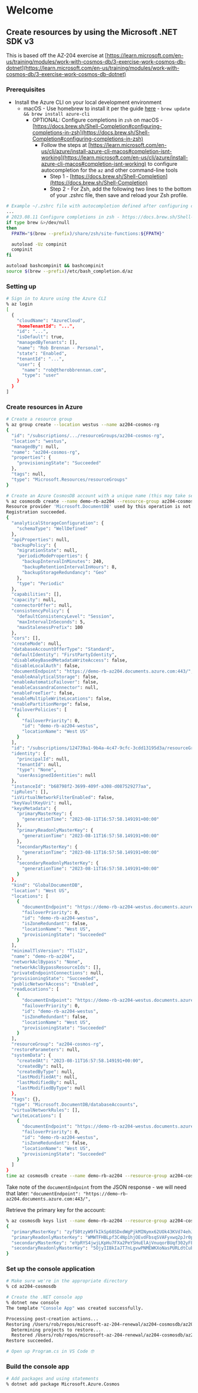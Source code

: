 # Welcome

## Create resources by using the Microsoft .NET SDK v3

This is based off the AZ-204 exercise at [https://learn.microsoft.com/en-us/training/modules/work-with-cosmos-db/3-exercise-work-cosmos-db-dotnet](https://learn.microsoft.com/en-us/training/modules/work-with-cosmos-db/3-exercise-work-cosmos-db-dotnet)

### Prerequisites

- Install the Azure CLI on your local development environment
  - macOS - Use homebrew to install it per the guide [here](https://learn.microsoft.com/en-us/cli/azure/install-azure-cli-macos) - `brew update && brew install azure-cli`
    - OPTIONAL: Configure completions in `zsh` on macOS - [https://docs.brew.sh/Shell-Completion#configuring-completions-in-zsh](https://docs.brew.sh/Shell-Completion#configuring-completions-in-zsh)
      - Follow the steps at [https://learn.microsoft.com/en-us/cli/azure/install-azure-cli-macos#completion-isnt-working](https://learn.microsoft.com/en-us/cli/azure/install-azure-cli-macos#completion-isnt-working) to configure autocompletion for the `az` and other command-line tools
        - Step 1 - [https://docs.brew.sh/Shell-Completion](https://docs.brew.sh/Shell-Completion)
        - Step 2 - For Zsh, add the following two lines to the bottom of your .zshrc file, then save and reload your Zsh profile.

```sh
# Example ~/.zshrc file with autocompletion defined after configuring completions in zsh
...
# 2023.08.11 Configure completions in zsh - https://docs.brew.sh/Shell-Completion#configuring-completions-in-zsh
if type brew &>/dev/null
then
  FPATH="$(brew --prefix)/share/zsh/site-functions:${FPATH}"

  autoload -Uz compinit
  compinit
fi

autoload bashcompinit && bashcompinit
source $(brew --prefix)/etc/bash_completion.d/az
```

### Setting up

```sh
# Sign in to Azure using the Azure CLI
% az login
[
  {
    "cloudName": "AzureCloud",
    "homeTenantId": "...",
    "id": "...",
    "isDefault": true,
    "managedByTenants": [],
    "name": "Rob Brennan - Personal",
    "state": "Enabled",
    "tenantId": "...",
    "user": {
      "name": "rob@therobbrennan.com",
      "type": "user"
    }
  }
]
```

### Create resources in Azure

```sh
# Create a resource group
% az group create --location westus --name az204-cosmos-rg
{
  "id": "/subscriptions/.../resourceGroups/az204-cosmos-rg",
  "location": "westus",
  "managedBy": null,
  "name": "az204-cosmos-rg",
  "properties": {
    "provisioningState": "Succeeded"
  },
  "tags": null,
  "type": "Microsoft.Resources/resourceGroups"
}

# Create an Azure CosmosDB account with a unique name (this may take several minutes to complete)
% az cosmosdb create --name demo-rb-az204 --resource-group az204-cosmos-rg
Resource provider 'Microsoft.DocumentDB' used by this operation is not registered. We are registering for you.
Registration succeeded.
{
  "analyticalStorageConfiguration": {
    "schemaType": "WellDefined"
  },
  "apiProperties": null,
  "backupPolicy": {
    "migrationState": null,
    "periodicModeProperties": {
      "backupIntervalInMinutes": 240,
      "backupRetentionIntervalInHours": 8,
      "backupStorageRedundancy": "Geo"
    },
    "type": "Periodic"
  },
  "capabilities": [],
  "capacity": null,
  "connectorOffer": null,
  "consistencyPolicy": {
    "defaultConsistencyLevel": "Session",
    "maxIntervalInSeconds": 5,
    "maxStalenessPrefix": 100
  },
  "cors": [],
  "createMode": null,
  "databaseAccountOfferType": "Standard",
  "defaultIdentity": "FirstPartyIdentity",
  "disableKeyBasedMetadataWriteAccess": false,
  "disableLocalAuth": false,
  "documentEndpoint": "https://demo-rb-az204.documents.azure.com:443/",
  "enableAnalyticalStorage": false,
  "enableAutomaticFailover": false,
  "enableCassandraConnector": null,
  "enableFreeTier": false,
  "enableMultipleWriteLocations": false,
  "enablePartitionMerge": false,
  "failoverPolicies": [
    {
      "failoverPriority": 0,
      "id": "demo-rb-az204-westus",
      "locationName": "West US"
    }
  ],
  "id": "/subscriptions/124739a1-9b4a-4c47-9cfc-3cdd13195d3a/resourceGroups/az204-cosmos-rg/providers/Microsoft.DocumentDB/databaseAccounts/demo-rb-az204",
  "identity": {
    "principalId": null,
    "tenantId": null,
    "type": "None",
    "userAssignedIdentities": null
  },
  "instanceId": "b68798f2-3699-409f-a308-d087529277aa",
  "ipRules": [],
  "isVirtualNetworkFilterEnabled": false,
  "keyVaultKeyUri": null,
  "keysMetadata": {
    "primaryMasterKey": {
      "generationTime": "2023-08-11T16:57:58.149191+00:00"
    },
    "primaryReadonlyMasterKey": {
      "generationTime": "2023-08-11T16:57:58.149191+00:00"
    },
    "secondaryMasterKey": {
      "generationTime": "2023-08-11T16:57:58.149191+00:00"
    },
    "secondaryReadonlyMasterKey": {
      "generationTime": "2023-08-11T16:57:58.149191+00:00"
    }
  },
  "kind": "GlobalDocumentDB",
  "location": "West US",
  "locations": [
    {
      "documentEndpoint": "https://demo-rb-az204-westus.documents.azure.com:443/",
      "failoverPriority": 0,
      "id": "demo-rb-az204-westus",
      "isZoneRedundant": false,
      "locationName": "West US",
      "provisioningState": "Succeeded"
    }
  ],
  "minimalTlsVersion": "Tls12",
  "name": "demo-rb-az204",
  "networkAclBypass": "None",
  "networkAclBypassResourceIds": [],
  "privateEndpointConnections": null,
  "provisioningState": "Succeeded",
  "publicNetworkAccess": "Enabled",
  "readLocations": [
    {
      "documentEndpoint": "https://demo-rb-az204-westus.documents.azure.com:443/",
      "failoverPriority": 0,
      "id": "demo-rb-az204-westus",
      "isZoneRedundant": false,
      "locationName": "West US",
      "provisioningState": "Succeeded"
    }
  ],
  "resourceGroup": "az204-cosmos-rg",
  "restoreParameters": null,
  "systemData": {
    "createdAt": "2023-08-11T16:57:58.149191+00:00",
    "createdBy": null,
    "createdByType": null,
    "lastModifiedAt": null,
    "lastModifiedBy": null,
    "lastModifiedByType": null
  },
  "tags": {},
  "type": "Microsoft.DocumentDB/databaseAccounts",
  "virtualNetworkRules": [],
  "writeLocations": [
    {
      "documentEndpoint": "https://demo-rb-az204-westus.documents.azure.com:443/",
      "failoverPriority": 0,
      "id": "demo-rb-az204-westus",
      "isZoneRedundant": false,
      "locationName": "West US",
      "provisioningState": "Succeeded"
    }
  ]
}
time az cosmosdb create --name demo-rb-az204 --resource-group az204-cosmos-rg  0.52s user 0.12s system 0% cpu 3:18.69 total
```

Take note of the `documentEndpoint` from the JSON response - we will need that later:
`"documentEndpoint": "https://demo-rb-az204.documents.azure.com:443/",`

Retrieve the primary key for the account:

```sh
% az cosmosdb keys list --name demo-rb-az204 --resource-group az204-cosmos-rg
{
  "primaryMasterKey": "zyfS0tzyW9fkIkSp68SDxdWgPjkMINymx62UOk43KVd74ehJlh9fmF6NYVC5VvXgqLOb9klq6513ACDbwgvGeg==",
  "primaryReadonlyMasterKey": "WMWTFHBLpf3C4Np1hjOEvdFbsqSVAFyxwq2pJr0pqCY8wSUw7vdjEXN7490dZIq8GYlQHP8aXmaqACDbYTHv0g==",
  "secondaryMasterKey": "eYpRYS4jwjLKpHu7FXa2PeYSHuElAjVnuqorBUqf302yFEThqS6muV14CbGMNtHAvCizXqangYocACDbGn2PBQ==",
  "secondaryReadonlyMasterKey": "5OjyIIBkIaJT7nLgvwPNMEWKXoNasPURLdtCubAf3rWpVeDN6RedeOL3YSbq0aPPqT1VlbZx9uvLACDbQdKssw=="
}
```

### Set up the console application

```sh
# Make sure we're in the appropriate directory
% cd az204-cosmosdb

# Create the .NET console app
% dotnet new console
The template "Console App" was created successfully.

Processing post-creation actions...
Restoring /Users/rob/repos/microsoft-az-204-renewal/az204-cosmosdb/az204-cosmosdb.csproj:
  Determining projects to restore...
  Restored /Users/rob/repos/microsoft-az-204-renewal/az204-cosmosdb/az204-cosmosdb.csproj (in 31 ms).
Restore succeeded.

# Open up Program.cs in VS Code 🤓
```

### Build the console app

```sh
# Add packages and using statements
% dotnet add package Microsoft.Azure.Cosmos

```
